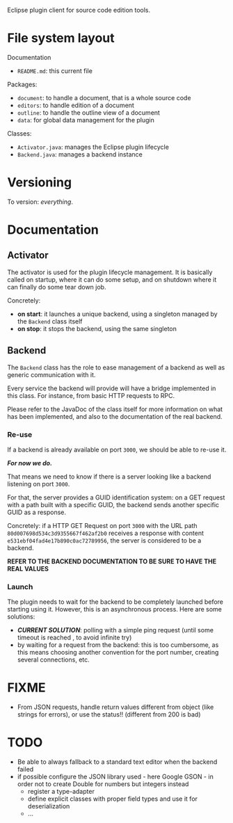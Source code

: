 Eclipse plugin client for source code edition tools.

# File system layout

Documentation

* `README.md`: this current file

Packages:

* `document`: to handle a document, that is a whole source code
* `editors`: to handle edition of a document
* `outline`: to handle the outline view of a document
* `data`: for global data management for the plugin

Classes:

* `Activator.java`: manages the Eclipse plugin lifecycle
* `Backend.java`: manages a backend instance

# Versioning

To version: _everything_.

# Documentation

## Activator

The activator is used for the plugin lifecycle management. It is basically called on startup, where it can do some setup, and on shutdown where it can finally do some tear down job.

Concretely:

* __on start__: it launches a unique backend, using a singleton managed by the `Backend` class itself
* __on stop__: it stops the backend, using the same singleton

## Backend

The `Backend` class has the role to ease management of a backend as well as generic communication with it.

Every service the backend will provide will have a bridge implemented in this class. For instance, from basic HTTP requests to RPC.

Please refer to the JavaDoc of the class itself for more information on what has been implemented, and also to the documentation of the real backend.

### Re-use

If a backend is already available on port `3000`, we should be able to re-use it.

___For now we do.___

That means we need to know if there is a server looking like a backend listening on port `3000`.

For that, the server provides a GUID identification system: on a GET request with a path built with a specific GUID, the backend sends another specific GUID as a response.

Concretely: if a HTTP GET Request on port `3000` with the URL path `80d007698d534c3d9355667f462af2b0` receives a response with content `e531ebf04fad4e17b890c0ac72789956`, the server is considered to be a backend.

__REFER TO THE BACKEND DOCUMENTATION TO BE SURE TO HAVE THE REAL VALUES__

### Launch

The plugin needs to wait for the backend to be completely launched before starting using it. However, this is an asynchronous process. Here are some solutions:

* ___CURRENT SOLUTION___: polling with a simple ping request (until some timeout is reached , to avoid infinite try)
* by waiting for a request from the backend: this is too cumbersome, as this means choosing another convention for the port number, creating several connections, etc.

# FIXME

* From JSON requests, handle return values different from object (like strings for errors), or use the status!! (different from 200 is bad)

# TODO

* Be able to always fallback to a standard text editor when the backend failed
* if possible configure the JSON library used - here Google GSON - in order not to create Double for numbers but integers instead
	* register a type-adapter
	* define explicit classes with proper field types and use it for deserialization
	* ...
